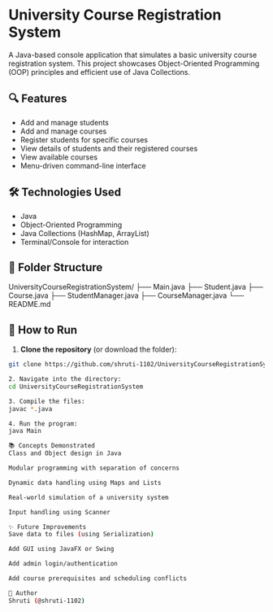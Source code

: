 # University Course Registration System

A Java-based console application that simulates a basic university course registration system. This project showcases Object-Oriented Programming (OOP) principles and efficient use of Java Collections.

## 🔍 Features

- Add and manage students
- Add and manage courses
- Register students for specific courses
- View details of students and their registered courses
- View available courses
- Menu-driven command-line interface

## 🛠️ Technologies Used

- Java
- Object-Oriented Programming
- Java Collections (HashMap, ArrayList)
- Terminal/Console for interaction

## 📁 Folder Structure
UniversityCourseRegistrationSystem/ ├── Main.java ├── Student.java ├── Course.java ├── StudentManager.java ├── CourseManager.java └── README.md


## 🚀 How to Run

1.  **Clone the repository** (or download the folder):

```bash
git clone https://github.com/shruti-1102/UniversityCourseRegistrationSystem.git

2. Navigate into the directory:
cd UniversityCourseRegistrationSystem

3. Compile the files:
javac *.java

4. Run the program:
java Main

📚 Concepts Demonstrated
Class and Object design in Java

Modular programming with separation of concerns

Dynamic data handling using Maps and Lists

Real-world simulation of a university system

Input handling using Scanner

✨ Future Improvements
Save data to files (using Serialization)

Add GUI using JavaFX or Swing

Add admin login/authentication

Add course prerequisites and scheduling conflicts

📌 Author
Shruti (@shruti-1102)